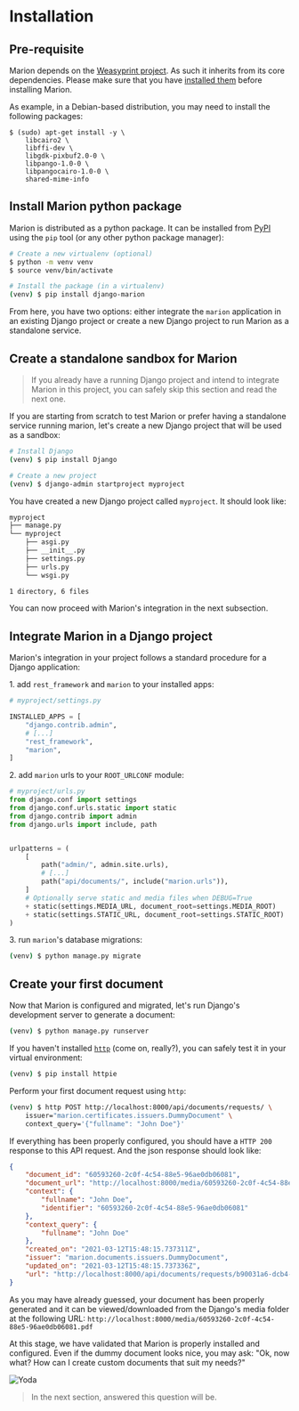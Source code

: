 # Installation

## Pre-requisite

Marion depends on the [Weasyprint project](https://weasyprint.org/). As such it
inherits from its core dependencies. Please make sure that you have [installed
them](https://weasyprint.readthedocs.io/en/latest/install.html) before
installing Marion.

As example, in a Debian-based distribution, you may need to install the
following packages:

```
$ (sudo) apt-get install -y \
    libcairo2 \
    libffi-dev \
    libgdk-pixbuf2.0-0 \
    libpango-1.0-0 \
    libpangocairo-1.0-0 \
    shared-mime-info
```

## Install Marion python package

Marion is distributed as a python package. It can be installed from
[PyPI](https://pypi.org/project/django-marion/) using the `pip` tool (or any
other python package manager):

```sh
# Create a new virtualenv (optional)
$ python -m venv venv
$ source venv/bin/activate

# Install the package (in a virtualenv)
(venv) $ pip install django-marion
```

From here, you have two options: either integrate the `marion` application in
an existing Django project or create a new Django project to run Marion as a
standalone service.

## Create a standalone sandbox for Marion

> If you already have a running Django project and intend to integrate Marion
> in this project, you can safely skip this section and read the next one.

If you are starting from scratch to test Marion or prefer having a standalone
service running marion, let's create a new Django project that will be used as
a sandbox:

```bash
# Install Django
(venv) $ pip install Django

# Create a new project
(venv) $ django-admin startproject myproject
```

You have created a new Django project called `myproject`. It should look like:

```bash
myproject
├── manage.py
└── myproject
    ├── asgi.py
    ├── __init__.py
    ├── settings.py
    ├── urls.py
    └── wsgi.py

1 directory, 6 files
```

You can now proceed with Marion's integration in the next subsection.

## Integrate Marion in a Django project

Marion's integration in your project follows a standard procedure for a Django
application:

1\. add `rest_framework` and `marion` to your installed apps:

```python
# myproject/settings.py

INSTALLED_APPS = [
    "django.contrib.admin",
    # [...]
    "rest_framework",
    "marion",
]
```

2\. add `marion` urls to your `ROOT_URLCONF` module:

```python
# myproject/urls.py
from django.conf import settings
from django.conf.urls.static import static
from django.contrib import admin
from django.urls import include, path


urlpatterns = (
    [
        path("admin/", admin.site.urls),
        # [...]
        path("api/documents/", include("marion.urls")),
    ]
    # Optionally serve static and media files when DEBUG=True
    + static(settings.MEDIA_URL, document_root=settings.MEDIA_ROOT)
    + static(settings.STATIC_URL, document_root=settings.STATIC_ROOT)
)
```

3\. run `marion`'s database migrations:

```bash
(venv) $ python manage.py migrate
```

## Create your first document

Now that Marion is configured and migrated, let's run Django's development
server to generate a document:

```bash
(venv) $ python manage.py runserver
```

If you haven't installed [`http`](https://httpie.io/) (come on, really?), you can safely test it in
your virtual environment:

```bash
(venv) $ pip install httpie
```

Perform your first document request using `http`:

```bash
(venv) $ http POST http://localhost:8000/api/documents/requests/ \
    issuer="marion.certificates.issuers.DummyDocument" \
    context_query='{"fullname": "John Doe"}'
```

If everything has been properly configured, you should have a `HTTP 200`
response to this API request. And the json response should look like:

```json
{
    "document_id": "60593260-2c0f-4c54-88e5-96ae0db06081",
    "document_url": "http://localhost:8000/media/60593260-2c0f-4c54-88e5-96ae0db06081.pdf",
    "context": {
        "fullname": "John Doe",
        "identifier": "60593260-2c0f-4c54-88e5-96ae0db06081"
    },
    "context_query": {
        "fullname": "John Doe"
    },
    "created_on": "2021-03-12T15:48:15.737311Z",
    "issuer": "marion.documents.issuers.DummyDocument",
    "updated_on": "2021-03-12T15:48:15.737336Z",
    "url": "http://localhost:8000/api/documents/requests/b90031a6-dcb4-49d6-ac6c-017030352f33/"
}
```

As you may have already guessed, your document has been properly generated and
it can be viewed/downloaded from the Django's media folder at the following
URL: `http://localhost:8000/media/60593260-2c0f-4c54-88e5-96ae0db06081.pdf`

At this stage, we have validated that Marion is properly installed and
configured. Even if the dummy document looks nice, you may ask: "Ok, now what?
How can I create custom documents that suit my needs?"

![Yoda](https://media.giphy.com/media/3ohuAxV0DfcLTxVh6w/giphy.gif)

> In the next section, answered this question will be.
